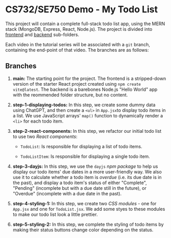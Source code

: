# CS732/SE750 Demo - My Todo List

This project will contain a complete full-stack todo list app, using the MERN stack (MongoDB, Express, React, Node.js). The project is divided into [frontend](./frontend/) and [backend](./backend/) sub-folders.

Each video in the tutorial series will be associated with a `git` branch, containing the end-point of that video. The branches are as follows:

## Branches

1. **main:** The starting point for the project. The frontend is a stripped-down version of the starter React project created using `npm create vite@latest`. The backend is a barebones Node.js "Hello World" app with the reommended folder structure, but no content.

2. **step-1-displaying-todos:** In this step, we create some dummy data using ChatGPT, and then create a `<ul>` in `App.jsx`to display todo items in a list. We use JavaScript arrays' `map()` function to dynamically render a `<li>` for each todo item.

3. **step-2-react-components:** In this step, we refactor our initial todo list to use two _React components_:

   - `TodoList`: Is responsible for displaying a list of todo items.

   - `TodoListItem`: Is responsible for displaying a single todo item.

4. **step-3-dayjs:** In this step, we use the `dayjs` _npm package_ to help us display our todo items' due dates in a more user-friendly way. We also use it to calculate whether a todo item is _overdue_ (i.e. its due date is in the past), and display a todo item's status of either "Complete", "Pending" (incomplete but with a due date still in the future), or "Overdue" (incomplete with a due date in the past).

5. **step-4-styling-1:** In this step, we create two _CSS modules_ - one for `App.jsx` and one for `TodoList.jsx`. We add some styes to these modules to make our todo list look a little prettier.

6. **step-5-styling-2:** In this step, we complete the styling of todo items by making their status buttons change color depending on the status.
